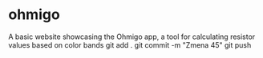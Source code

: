 # ohmigo
A basic website showcasing the Ohmigo app, a tool for calculating resistor values based on color bands
git add . 
git commit -m "Zmena 45"
git push 